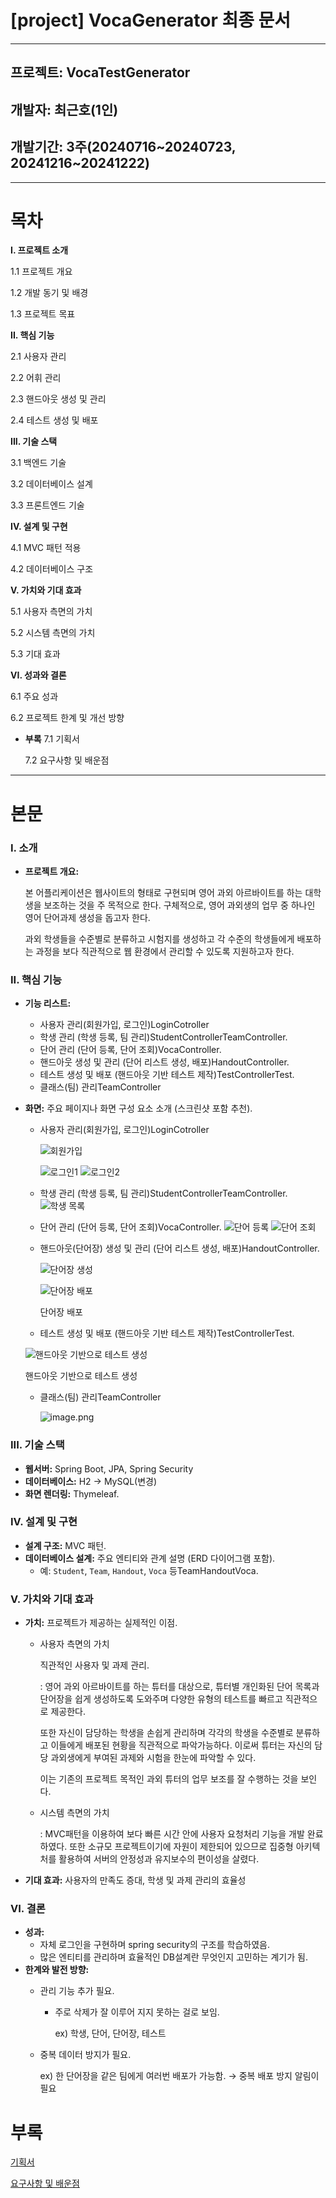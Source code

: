 # [project] VocaGenerator 최종 문서

---

## 프로젝트:  VocaTestGenerator

## 개발자: 최근호(1인)

## 개발기간: 3주(20240716\~20240723, 20241216\~20241222)

---

# 목차

**I. 프로젝트 소개**

1.1 프로젝트 개요

1.2 개발 동기 및 배경

1.3 프로젝트 목표

**II. 핵심 기능**

2.1 사용자 관리

2.2 어휘 관리

2.3 핸드아웃 생성 및 관리

2.4 테스트 생성 및 배포

**III. 기술 스택**

3.1 백엔드 기술

3.2 데이터베이스 설계

3.3 프론트엔드 기술

**IV. 설계 및 구현**

4.1 MVC 패턴 적용

4.2 데이터베이스 구조

**V. 가치와 기대 효과**

5.1 사용자 측면의 가치

5.2 시스템 측면의 가치

5.3 기대 효과

**VI. 성과와 결론**

6.1 주요 성과

6.2 프로젝트 한계 및 개선 방향

- **부록**
7.1 기획서
    
    7.2 요구사항 및 배운점
    

---

# 본문

### **I. 소개**

- **프로젝트 개요:**
    
    본 어플리케이션은 웹사이트의 형태로 구현되며 영어 과외 아르바이트를 하는 대학생을 보조하는 것을 주 목적으로 한다. 구체적으로, 영어 과외생의 업무 중 하나인 영어 단어과제 생성을 돕고자 한다. 
    
     과외 학생들을 수준별로 분류하고 시험지를 생성하고 각 수준의 학생들에게 배포하는 과정을 보다 직관적으로 웹 환경에서 관리할 수 있도록 지원하고자 한다.
    

### **II. 핵심 기능**

- **기능 리스트:**
    - 사용자 관리(회원가입, 로그인)LoginCotroller
    - 학생 관리 (학생 등록, 팀 관리)StudentControllerTeamController.
    - 단어 관리 (단어 등록, 단어 조회)VocaController.
    - 핸드아웃 생성 및 관리 (단어 리스트 생성, 배포)​HandoutController.
    - 테스트 생성 및 배포 (핸드아웃 기반 테스트 제작)TestControllerTest.
    - 클래스(팀) 관리TeamController
- **화면:** 주요 페이지나 화면 구성 요소 소개 (스크린샷 포함 추천).
    - 사용자 관리(회원가입, 로그인)LoginCotroller
        
        ![회원가입](image0.png)

        ![로그인1](보고서/image1.png)
        ![로그인2](보고서/image2.png)

    - 학생 관리 (학생 등록, 팀 관리)StudentControllerTeamController.
        ![학생 목록](보고서/image3.png)

    - 단어 관리 (단어 등록, 단어 조회)VocaController.
        ![단어 등록](보고서/image4.png)
        ![단어 조회](보고서/image5.png)

    - 핸드아웃(단어장) 생성 및 관리 (단어 리스트 생성, 배포)HandoutController.
        
        
        ![단어장 생성](보고서/image6.png)

        ![단어장 배포](보고서/image7.png)
        
        단어장 배포
        
    - 테스트 생성 및 배포 (핸드아웃 기반 테스트 제작)TestControllerTest.
    
    ![핸드아웃 기반으로 테스트 생성](보고서/image8.png)
    
    핸드아웃 기반으로 테스트 생성
    
    - 클래스(팀) 관리TeamController
        
        ![image.png](보고서/image9.png)
        

### **III. 기술 스택**

- **웹서버:** Spring Boot, JPA, Spring Security
- **데이터베이스:** H2 → MySQL(변경)
- **화면 렌더링:** Thymeleaf.

### IV. **설계 및 구현**

- **설계 구조:** MVC 패턴.
- **데이터베이스 설계:** 주요 엔티티와 관계 설명 (ERD 다이어그램 포함).
    - 예: `Student`, `Team`, `Handout`, `Voca` 등​Team​Handout​Voca.

### **V. 가치와 기대 효과**

- **가치:** 프로젝트가 제공하는 실제적인 이점.
    - 사용자 측면의 가치
        
        직관적인 사용자 및 과제 관리.
        
        : 영어 과외 아르바이트를 하는 튜터를 대상으로, 튜터별 개인화된 단어 목록과 단어장을 쉽게 생성하도록 도와주며 다양한 유형의 테스트를 빠르고 직관적으로 제공한다. 
        
        또한 자신이 담당하는 학생을 손쉽게 관리하며 각각의 학생을 수준별로 분류하고 이들에게 배포된 현황을 직관적으로 파악가능하다. 이로써 튜터는 자신의 담당 과외생에게 부여된 과제와 시험을 한눈에 파악할 수 있다. 
        
        이는 기존의 프로젝트 목적인 과외 튜터의 업무 보조를 잘 수행하는 것을 보인다.
        
    - 시스템 측면의 가치
        
        : MVC패턴을 이용하여 보다 빠른 시간 안에 사용자 요청처리 기능을 개발 완료하였다. 또한 소규모 프로젝트이기에 자원이 제한되어 있으므로 집중형 아키텍처를 활용하여 서버의 안정성과 유지보수의 편이성을 살렸다.
        
- **기대 효과:** 사용자의 만족도 증대, 학생 및 과제 관리의 효율성

### **VI. 결론**

- **성과:**
    - 자체 로그인을 구현하며 spring security의 구조를 학습하였음.
    - 많은 엔티티를 관리하며 효율적인 DB설계란 무엇인지 고민하는 계기가 됨.
- **한계와 발전 방향:**
    - 관리 기능 추가 필요.
        - 주로 삭제가 잘 이루어 지지 못하는 걸로 보임.
            
            ex) 학생, 단어, 단어장, 테스트
            
    - 중복 데이터 방지가 필요.
        
        ex) 한 단어장을 같은 팀에게 여러번 배포가 가능함. → 중복 배포 방지 알림이 필요
        

# 부록

[기획서](보고서/기획서.md)

[요구사항 및 배운점](보고서/요구사항및배운점.md)
